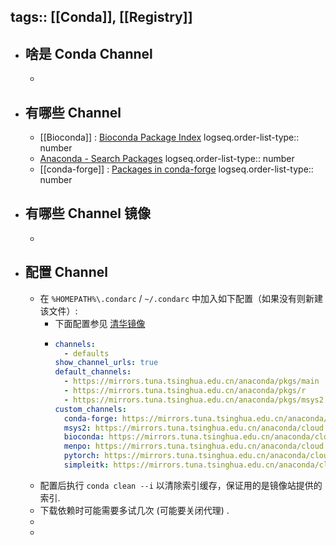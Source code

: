 tags:: [[Conda]], [[Registry]]
---

- ## 啥是 Conda Channel
	-
- ## 有哪些 Channel
	- [[Bioconda]] : [Bioconda Package Index](https://bioconda.github.io/conda-package_index.html)
	  logseq.order-list-type:: number
	- [Anaconda - Search Packages](https://anaconda.org/)
	  logseq.order-list-type:: number
	- [[conda-forge]] : [Packages in conda-forge](https://conda-forge.org/packages/)
	  logseq.order-list-type:: number
- ## 有哪些 Channel 镜像
	-
- ## 配置 Channel
	- 在 `%HOMEPATH%\.condarc` / `~/.condarc` 中加入如下配置（如果没有则新建该文件）:
		- 下面配置参见 [清华镜像](https://mirrors.tuna.tsinghua.edu.cn/help/anaconda/)
		- ```yaml
		  channels:
		    - defaults
		  show_channel_urls: true
		  default_channels:
		    - https://mirrors.tuna.tsinghua.edu.cn/anaconda/pkgs/main
		    - https://mirrors.tuna.tsinghua.edu.cn/anaconda/pkgs/r
		    - https://mirrors.tuna.tsinghua.edu.cn/anaconda/pkgs/msys2
		  custom_channels:
		    conda-forge: https://mirrors.tuna.tsinghua.edu.cn/anaconda/cloud
		    msys2: https://mirrors.tuna.tsinghua.edu.cn/anaconda/cloud
		    bioconda: https://mirrors.tuna.tsinghua.edu.cn/anaconda/cloud
		    menpo: https://mirrors.tuna.tsinghua.edu.cn/anaconda/cloud
		    pytorch: https://mirrors.tuna.tsinghua.edu.cn/anaconda/cloud
		    simpleitk: https://mirrors.tuna.tsinghua.edu.cn/anaconda/cloud
		  ```
	- 配置后执行 `conda clean --i` 以清除索引缓存，保证用的是镜像站提供的索引.
	- 下载依赖时可能需要多试几次 (可能要关闭代理) .
	-
	-